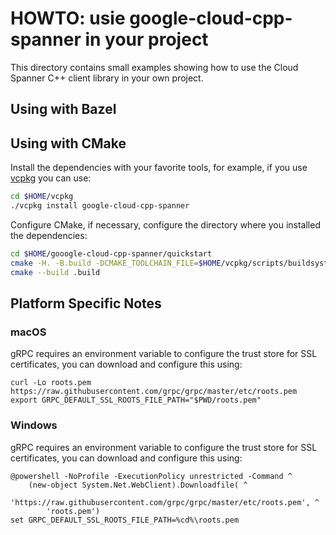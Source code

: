 # HOWTO: usie google-cloud-cpp-spanner in your project

This directory contains small examples showing how to use the Cloud Spanner C++ client library in your own project.

## Using with Bazel

## Using with CMake

Install the dependencies with your favorite tools, for example, if you use
[vcpkg](https://github.com/Microsoft/vcpkg.git) you can use:

```bash
cd $HOME/vcpkg
./vcpkg install google-cloud-cpp-spanner
```

Configure CMake, if necessary, configure the directory where you installed the dependencies:

```bash
cd $HOME/gooogle-cloud-cpp-spanner/quickstart
cmake -H. -B.build -DCMAKE_TOOLCHAIN_FILE=$HOME/vcpkg/scripts/buildsystems/vcpkg.cmake
cmake --build .build
```

## Platform Specific Notes

### macOS

gRPC requires an environment variable to configure the trust store for SSL certificates, you
can download and configure this using:

```console
curl -Lo roots.pem https://raw.githubusercontent.com/grpc/grpc/master/etc/roots.pem
export GRPC_DEFAULT_SSL_ROOTS_FILE_PATH="$PWD/roots.pem"
```

### Windows

gRPC requires an environment variable to configure the trust store for SSL certificates, you
can download and configure this using:

```console
@powershell -NoProfile -ExecutionPolicy unrestricted -Command ^
    (new-object System.Net.WebClient).Downloadfile( ^
        'https://raw.githubusercontent.com/grpc/grpc/master/etc/roots.pem', ^
        'roots.pem')
set GRPC_DEFAULT_SSL_ROOTS_FILE_PATH=%cd%\roots.pem
```

